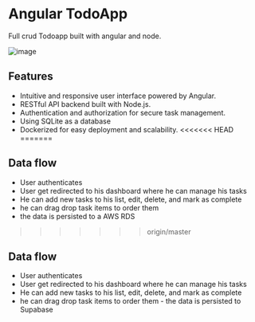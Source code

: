 # Angular TodoApp

Full crud Todoapp built with angular and node.

![image](https://github.com/user-attachments/assets/0bd39e49-01ad-4f34-8b47-8be6dc30e1d2)

## Features

- Intuitive and responsive user interface powered by Angular.
- RESTful API backend built with Node.js.
- Authentication and authorization for secure task management.
- Using SQLite as a database
- Dockerized for easy deployment and scalability.
<<<<<<< HEAD
=======

## Data flow
- User authenticates
- User get redirected to his dashboard where he can manage his tasks
- He can add new tasks to his list, edit, delete, and mark as complete
- he can drag drop task items to order them
- the data is persisted to a AWS RDS
>>>>>>> origin/master

## Data flow

- User authenticates
- User get redirected to his dashboard where he can manage his tasks
- He can add new tasks to his list, edit, delete, and mark as complete
- he can drag drop task items to order them - the data is persisted to Supabase
